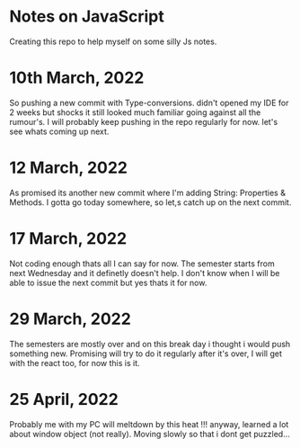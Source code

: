# Notes on JavaScript

Creating this repo to help myself on some silly Js notes.
# 10th March, 2022

So pushing a new commit with Type-conversions. didn't opened my IDE for 2 weeks but shocks it still looked much familiar going against all the rumour's. I will probably keep pushing in the repo regularly for now. let's see whats coming up next.

# 12 March, 2022

As promised its another new commit where I'm adding String: Properties & Methods. I gotta go today somewhere, so let,s catch up on the next commit.

# 17 March, 2022

Not coding enough thats all I can say for now. The semester starts from next Wednesday and it definetly doesn't help. I don't know when I will be able to issue the next commit but yes thats it for now.

# 29 March, 2022

The semesters are mostly over and on this break day i thought i would push something new. Promising will try to do it regularly after it's over, I will get with the react too, for now this is it. 

# 25 April, 2022

Probably me with my PC will meltdown by this heat !!! anyway, learned a lot about window object (not really). Moving slowly so that i dont get puzzled... 